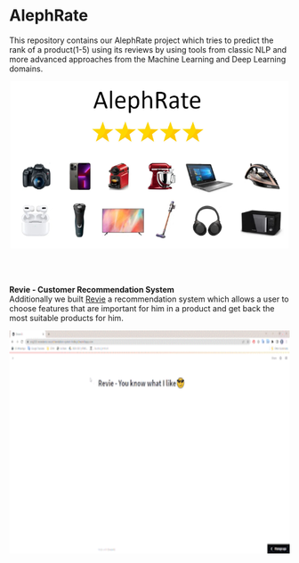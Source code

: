 # AlephRate
This repository contains our AlephRate project which tries to predict the rank of a product(1-5) using its reviews by using tools from classic NLP and more advanced approaches from the Machine Learning and Deep Learning domains.

<p align="center">
<img src="images/AlephRankImage.png"  width="500" height="300"/>
</p>
<br />
<br />

**Revie - Customer Recommendation System**
<br />
Additionally we built [Revie](https://orig333-reviedemo-recommendation-system-fvdkoj.streamlitapp.com/) a recommendation system which allows a user
to choose features that are important for him in a product and get back the most suitable products for him.  
<p align="center">
<img src="images/RecommendationSystem.gif" width="650" height="400"/>
</p>
